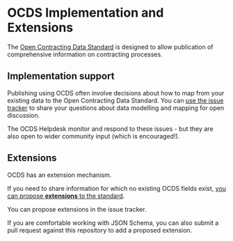 # OCDS Implementation and Extensions

The [Open Contracting Data Standard](http://standard.open-contracting.org) is designed to allow publication of comprehensive information on contracting processes.

## Implementation support
Publishing using OCDS often involve decisions about how to map from your existing data to the Open Contracting Data Standard. You can [use the issue tracker](issues) to share your questions about data modelling and mapping for open discussion.

The OCDS Helpdesk monitor and respond to these issues - but they are also open to wider community input (which is encouraged!). 

## Extensions
OCDS has an extension mechanism. 

If you need to share information for which no existing OCDS fields exist, [you can propose **extensions** to the standard](http://ocds.open-contracting.org/standard/r/1__0__RC/en/key_concepts/conformance_and_extensions/#extensions).

You can propose extensions in the issue tracker. 

If you are comfortable working with JSON Schema, you can also submit a pull request against this repository to add a proposed extension. 
